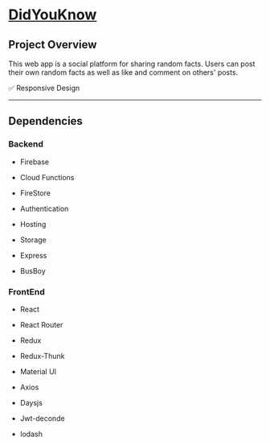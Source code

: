 # [DidYouKnow](https://did-you-know-e5c9c.firebaseapp.com/)

## Project Overview

This web app is a social platform for sharing random facts. Users can post their own random facts as well as like and comment on others' posts.

✅ Responsive Design

---

## Dependencies

### Backend

- Firebase

- Cloud Functions

- FireStore

- Authentication

- Hosting

- Storage

- Express

- BusBoy

### FrontEnd

- React

- React Router

- Redux

- Redux-Thunk

- Material UI

- Axios

- Daysjs

- Jwt-deconde

- lodash
